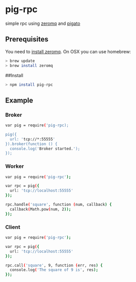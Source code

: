 # pig-rpc
simple rpc using [zeromq](http://zeromq.org/) and [pigato](https://github.com/prdn/pigato)

## Prerequisites
You need to [install zeromq](http://zeromq.org/intro:get-the-software). On OSX you can use homebrew:
```sh
> brew update
> brew install zeromq 
```

##Install
```sh
> npm install pig-rpc
```

## Example

### Broker
```sh
var pig = require('pig-rpc);

pig({
  url: 'tcp://*:55555'
}).broker(function () {
  console.log('Broker started.');
});
```

### Worker
```sh
var pig = require('pig-rpc');

var rpc = pig({
  url: 'tcp://localhost:55555'
});

rpc.handle('square', function (num, callback) {
  callback(Math.pow(num, 2));
});
```

### Client
```sh
var pig = require('pig-rpc');

var rpc = pig({
  url: 'tcp://localhost:55555'
});

rpc.call('square', 9, function (err, res) {
  console.log('The square of 9 is', res);
});
```
